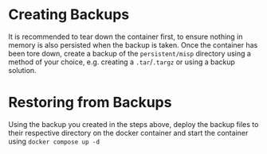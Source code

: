 <!--
SPDX-FileCopyrightText: 2024 Jisc Services Limited
SPDX-FileContributor: James Ellor

SPDX-License-Identifier: GPL-3.0-only
-->

# Creating Backups

It is recommended to tear down the container first, to ensure nothing in memory is also persisted when the backup is taken. Once the container has been tore down, create a backup of the `persistent/misp` directory using a method of your choice, e.g. creating a `.tar`/`.targz` or using a backup solution.

# Restoring from Backups

Using the backup you created in the steps above, deploy the backup files to their respective directory on the docker container and start the container using `docker compose up -d`
